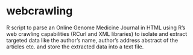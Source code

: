 # webcrawling
R script to parse an Online Genome Medicine Journal in HTML using R’s web crawling capabilities (RCurl and XML libraries) to isolate and extract targeted data like the author’s name, author’s address abstract of the articles etc. and store the extracted data into a text file.
